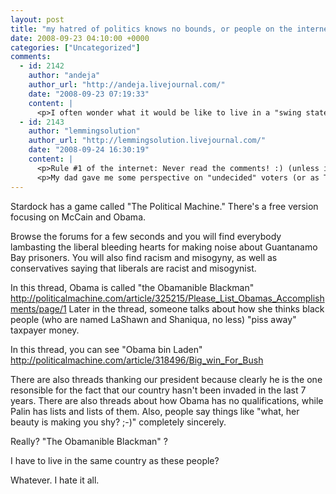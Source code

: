 ```yaml
---
layout: post
title: "my hatred of politics knows no bounds, or people on the internet are awful"
date: 2008-09-23 04:10:00 +0000
categories: ["Uncategorized"]
comments:
  - id: 2142
    author: "andeja"
    author_url: "http://andeja.livejournal.com/"
    date: "2008-09-23 07:19:33"
    content: |
      <p>I often wonder what it would be like to live in a "swing state" with a whole bunch of undecideds.  Undecideds, really?  I don't understand that.</p>
  - id: 2143
    author: "lemmingsolution"
    author_url: "http://lemmingsolution.livejournal.com/"
    date: "2008-09-24 16:30:19"
    content: |
      <p>Rule #1 of the internet: Never read the comments! :) (unless it's LJ, natch!)</p>
      <p>My dad gave me some perspective on "undecided" voters (or as Tom calls them low-information voters). Basically my dad is sort of a Populist and then sort of a Libertarian... so he thinks it's bad that big corporations rip off the little guy, unless the little guy is a *gasp* illegal immigrant (or actually anyone who isn't white... but he won't admit that he's that racist). So, he agrees with McCain on immigration and Obama on healthcare and can't decide who to vote for. So I get why he's undecided (but I still think he's WRONG! haha).  </p>
---
```


Stardock has a game called "The Political Machine." There's a free version focusing on McCain and Obama.

Browse the forums for a few seconds and you will find everybody lambasting the liberal bleeding hearts for making noise about Guantanamo Bay prisoners. You will also find racism and misogyny, as well as conservatives saying that liberals are racist and misogynist.

In this thread, Obama is called "the Obamanible Blackman" http://politicalmachine.com/article/325215/Please_List_Obamas_Accomplishments/page/1 Later in the thread, someone talks about how she thinks black people (who are named LaShawn and Shaniqua, no less) "piss away" taxpayer money.

In this thread, you can see "Obama bin Laden" http://politicalmachine.com/article/318496/Big_win_For_Bush 

There are also threads thanking our president because clearly he is the one resonsible for the fact that our country hasn't been invaded in the last 7 years. There are also threads about how Obama has no qualifications, while Palin has lists and lists of them. Also, people say things like "what, her beauty is making you shy? ;-)" completely sincerely.

Really? "The Obamanible Blackman" ?

I have to live in the same country as these people?

Whatever. I hate it all.